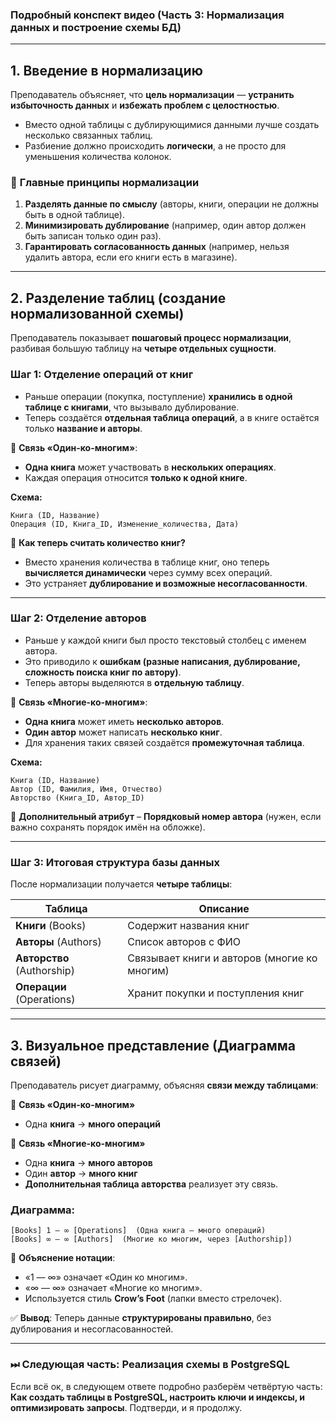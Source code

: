 ### **Подробный конспект видео (Часть 3: Нормализация данных и построение схемы БД)**

---

## **1. Введение в нормализацию**

Преподаватель объясняет, что **цель нормализации** — **устранить избыточность данных** и **избежать проблем с целостностью**.

- Вместо одной таблицы с дублирующимися данными лучше создать несколько связанных таблиц.
- Разбиение должно происходить **логически**, а не просто для уменьшения количества колонок.

### 🔹 **Главные принципы нормализации**

1. **Разделять данные по смыслу** (авторы, книги, операции не должны быть в одной таблице).
2. **Минимизировать дублирование** (например, один автор должен быть записан только один раз).
3. **Гарантировать согласованность данных** (например, нельзя удалить автора, если его книги есть в магазине).

---

## **2. Разделение таблиц (создание нормализованной схемы)**

Преподаватель показывает **пошаговый процесс нормализации**, разбивая большую таблицу на **четыре отдельных сущности**.

### **Шаг 1: Отделение операций от книг**

- Раньше операции (покупка, поступление) **хранились в одной таблице с книгами**, что вызывало дублирование.
- Теперь создаётся **отдельная таблица операций**, а в книге остаётся только **название и авторы**.

📌 **Связь «Один-ко-многим»**:

- **Одна книга** может участвовать в **нескольких операциях**.
- Каждая операция относится **только к одной книге**.

**Схема:**

```plaintext
Книга (ID, Название)
Операция (ID, Книга_ID, Изменение_количества, Дата)
```

📌 **Как теперь считать количество книг?**

- Вместо хранения количества в таблице книг, оно теперь **вычисляется динамически** через сумму всех операций.
- Это устраняет **дублирование и возможные несогласованности**.

---

### **Шаг 2: Отделение авторов**

- Раньше у каждой книги был просто текстовый столбец с именем автора.
- Это приводило к **ошибкам (разные написания, дублирование, сложность поиска книг по автору)**.
- Теперь авторы выделяются в **отдельную таблицу**.

📌 **Связь «Многие-ко-многим»**:

- **Одна книга** может иметь **несколько авторов**.
- **Один автор** может написать **несколько книг**.
- Для хранения таких связей создаётся **промежуточная таблица**.

**Схема:**

```plaintext
Книга (ID, Название)
Автор (ID, Фамилия, Имя, Отчество)
Авторство (Книга_ID, Автор_ID)
```

📌 **Дополнительный атрибут** – **Порядковый номер автора** (нужен, если важно сохранять порядок имён на обложке).

---

### **Шаг 3: Итоговая структура базы данных**

После нормализации получается **четыре таблицы**:

|Таблица|Описание|
|---|---|
|**Книги** (Books)|Содержит названия книг|
|**Авторы** (Authors)|Список авторов с ФИО|
|**Авторство** (Authorship)|Связывает книги и авторов (многие ко многим)|
|**Операции** (Operations)|Хранит покупки и поступления книг|

---

## **3. Визуальное представление (Диаграмма связей)**

Преподаватель рисует диаграмму, объясняя **связи между таблицами**:

📌 **Связь «Один-ко-многим»**

- Одна **книга** → **много операций**

📌 **Связь «Многие-ко-многим»**

- Одна **книга** → **много авторов**
- Один **автор** → **много книг**
- **Дополнительная таблица авторства** реализует эту связь.

### **Диаграмма:**

```plaintext
[Books] 1 — ∞ [Operations]  (Одна книга — много операций)
[Books] ∞ — ∞ [Authors]  (Многие ко многим, через [Authorship])
```

📌 **Объяснение нотации**:

- «1 — ∞» означает «Один ко многим».
- «∞ — ∞» означает «Многие ко многим».
- Используется стиль **Crow’s Foot** (лапки вместо стрелочек).

✅ **Вывод**: Теперь данные **структурированы правильно**, без дублирования и несогласованностей.

---

### **⏭ Следующая часть: Реализация схемы в PostgreSQL**

Если всё ок, в следующем ответе подробно разберём четвёртую часть: **Как создать таблицы в PostgreSQL, настроить ключи и индексы, и оптимизировать запросы**. Подтверди, и я продолжу.